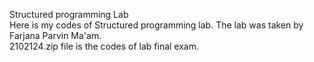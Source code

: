 Structured programming Lab
<br>
Here is my codes of Structured programming lab. The lab was taken by Farjana Parvin Ma'am. 
<br>
2102124.zip file is the codes of lab final exam.